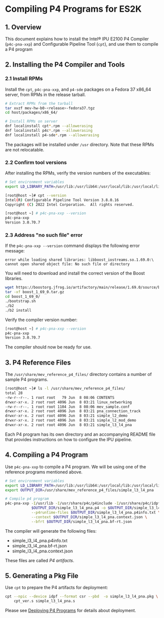 # Compiling P4 Programs for ES2K

## 1. Overview

This document explains how to install the Intel&reg; IPU E2100 P4 Compiler
(`p4c-pna-xxp`) and Configurable Pipeline Tool (`cpt`), and use
them to compile a P4 program

## 2. Installing the P4 Compiler and Tools

### 2.1 Install RPMs

Install the `cpt`, `p4c-pna-xxp`, and `p4-sde` packages on a Fedora 37 x86_64 server,
from RPMs in the release tarball.

  ```bash
  # Extract RPMs from the tarball
  tar xvzf mev-hw-b0-<release>-fedora37.tgz
  cd host/packages/x86_64/

  # Install RPMs on server
  dnf localinstall cpt*.rpm --allowerasing
  dnf localinstall p4c*.rpm --allowerasing
  dnf localinstall p4-sde*.rpm --allowerasing
  ```

The packages will be installed under `/usr` directory. Note that these
RPMs are not relocatable.

### 2.2 Confirm tool versions

After installing the RPMs, verify the version numbers of the executables:

```bash
# Set environment variables
export LD_LIBRARY_PATH=/usr/lib:/usr/lib64:/usr/local/lib:/usr/local/lib64:$LD_LIBRARY_PATH

[root@host ~]# cpt --version
Intel(R) Configurable Pipeline Tool Version 3.8.0.16
Copyright (C) 2022 Intel Corporation.  All rights reserved.

[root@host ~] # p4c-pna-xxp --version
p4c-pna-xxp
Version 3.0.70.7
```

### 2.3 Address "no such file" error

If the `p4c-pna-xxp --version` command displays the following error message:

```text
error while loading shared libraries: libboost_iostreams.so.1.69.0:\
cannot open shared object file: No such file or directory
```

You will need to download and install the correct version of the Boost
libraries.

```bash
wget https://boostorg.jfrog.io/artifactory/main/release/1.69.0/source/boost_1_69_0.tar.gz
tar -xf boost_1_69_0.tar.gz
cd boost_1_69_0/
./bootstrap.sh
./b2
./b2 install
```

Verify the compiler version number:

```bash
[root@host ~] # p4c-pna-xxp --version
p4c-pna-xxp
Version 3.0.70.7
```

The compiler should now be ready for use.

## 3. P4 Reference Files

The `/usr/share/mev_reference_p4_files/` directory contains a number of sample
P4 programs.

```bash
[root@host ~]# ls -l /usr/share/mev_reference_p4_files/
total 28
-rw-r--r--. 1 root root   79 Jun  8 08:06 CONTENTS
drwxr-xr-x. 2 root root 4096 Jun  8 03:21 linux_networking
-rw-r--r--. 1 root root 1104 Jun  8 08:06 mev_sample.conf
drwxr-xr-x. 2 root root 4096 Jun  8 03:21 pna_connection_track
drwxr-xr-x. 2 root root 4096 Jun  8 03:21 simple_l2_demo
drwxr-xr-x. 2 root root 4096 Jun  8 03:21 simple_l2_mod_demo
drwxr-xr-x. 2 root root 4096 Jun  8 03:21 simple_l3_l4_pna
```

Each P4 program has its own directory and an accompanying README file that
provides instructions on how to configure the IPU pipeline.

## 4. Compiling a P4 Program

Use `p4c-pna-xxp` to compile a P4 program. We will be using one of the reference
programs mentioned above.

```bash
# Set environment variables
export LD_LIBRARY_PATH=/usr/lib:/usr/lib64:/usr/local/lib:/usr/local/lib64:$LD_LIBRARY_PATH
export OUTPUT_DIR=/usr/share/mev_reference_p4_files/simple_l3_l4_pna

# Compile p4 program
p4c-pna-xxp -I/usr/lib -I/usr/share/p4c/p4include -I/usr/share/p4c/idpf-lib \
            $OUTPUT_DIR/simple_l3_l4_pna.p4 -o $OUTPUT_DIR/simple_l3_l4_pna.s \
            --p4runtime-files $OUTPUT_DIR/simple_l3_l4_pna.p4info.txt \
            --context $OUTPUT_DIR/simple_l3_l4_pna.context.json \
            --bfrt $OUTPUT_DIR/simple_l3_l4_pna.bf-rt.json
```

The compiler will generate the following files:

- simple_l3_l4_pna.p4info.txt
- simple_l3_l4_pna.bf-rt.json
- simple_l3_l4_pna.context.json

These files are called _P4 artifacts_.

## 5. Generating a Pkg File

Use `cpt` to prepare the P4 artifacts for deployment:

```bash
cpt --npic --device idpf --format csr --pbd  -o simple_l3_l4_pna.pkg \
    cpt_ver.s simple_l3_l4_pna.s
```

Please see [Deploying P4 Programs](https://github.com/ipdk-io/networking-recipe/blob/main/docs/guides/es2k/deploying-p4-programs.md)
for details about deployment.
